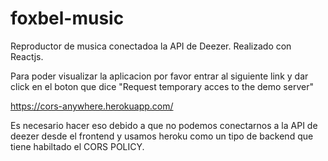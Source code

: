 # foxbel-music
Reproductor de musica conectadoa la API de Deezer. Realizado con Reactjs.

Para poder visualizar la aplicacion por favor entrar al siguiente link y dar click en el boton que dice "Request temporary acces to the demo server"

https://cors-anywhere.herokuapp.com/

Es necesario hacer eso debido a que no podemos conectarnos a la API de deezer desde el frontend y usamos heroku como un tipo de backend que tiene habiltado el CORS POLICY.
